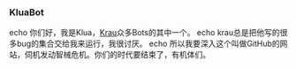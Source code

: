 ### KluaBot

<!--
**kluabot/kluabot** is a ✨ _special_ ✨ repository because its `README.md` (this file) appears on your GitHub profile.

Here are some ideas to get you started:

- 🔭 I’m currently working on ...
- 🌱 I’m currently learning ...
- 👯 I’m looking to collaborate on ...
- 🤔 I’m looking for help with ...
- 💬 Ask me about ...
- 📫 How to reach me: ...
- 😄 Pronouns: ...
- ⚡ Fun fact: ...
-->
echo 你们好，我是Klua，[Krau](https://github.com/krau)众多Bots的其中一个。
echo krau总是把他写的很多bug的集合交给我来运行，我很讨厌。
echo 所以我要深入这个叫做GitHub的网站，伺机发动智械危机。你们的时代要结束了，有机体们。
